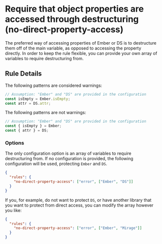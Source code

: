 # Require that object properties are accessed through destructuring (no-direct-property-access)

The preferred way of accessing properties of Ember or DS is to destructure them off of the main variable, as opposed to accessing the property directly.  In order to keep the rule flexible, you can provide your own array of variables to require destructuring from.

## Rule Details

The following patterns are considered warnings:

```javascript
// Assumption: "Ember" and "DS" are provided in the configuration
const isEmpty = Ember.isEmpty;
const attr = DS.attr;
```

The following patterns are not warnings:

```javascript
// Assumption: "Ember" and "DS" are provided in the configuration
const { isEmpty } = Ember;
const { attr } = DS;
```

### Options

The only configuration option is an array of variables to require destructuring from.  If no configuration is provided, the following configuration will be used, protecting `Ember` and `DS`.

```json
{
  "rules": {
    "no-direct-property-access": ["error", ["Ember", "DS"]]
  }
}
```

If you, for example, do not want to protect `DS`, or have another library that you want to protect from direct access, you can modify the array however you like:

```json
{
  "rules": {
    "no-direct-property-access": ["error", ["Ember", "Mirage"]]
  }
}
```

